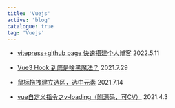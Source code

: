 ```yaml
---
title: 'Vuejs'
active: 'blog'
catalogue: true
tag: 'Vuejs'
---
```

- [vitepress+github page 快速搭建个人博客](./libs/vitepress) <Tag>2022.5.11</Tag>

- [Vue3 Hook 到底是啥黑魔法？](./libs/vueHook) <Tag>2021.7.29</Tag>

- [鼠标拖拽建立选区，选中元素](./libs/select) <Tag>2021.7.14</Tag>

- [vue自定义指令之v-loading（附源码，可CV）](./libs/loadong) <Tag>2021.4.3</Tag>
